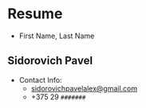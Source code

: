 # Resume
- First Name, Last Name
## Sidorovich Pavel

- Contact Info:
	- sidorovichpavelalex@gmail.com
	- +375 29 `#######`